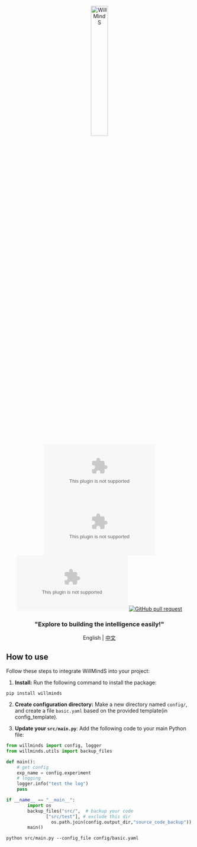 <p align="center">
  <a href="https://fairyshine.github.io/WillMindS.AI/"><img src="https://github.com/fairyshine/WillMindS.AI/blob/master/icon.png?raw=true" alt="WillMindS" style="width: 30%;"></a>
</p>

<div align="center">

[![GitHub Repo stars](https://img.shields.io/github/stars/fairyshine/WillMindS.AI?style=social)](https://github.com/fairyshine/WillMindS.AI/stargazers)
[![GitHub Code License](https://img.shields.io/github/license/fairyshine/WillMindS.AI)](LICENSE)
[![GitHub last commit](https://img.shields.io/github/last-commit/fairyshine/WillMindS.AI)](https://github.com/fairyshine/WillMindS.AI/commits/master)
[![GitHub pull request](https://img.shields.io/badge/PRs-welcome-blue)](https://github.com/fairyshine/WillMindS.AI/pulls)

</div>

<div align="center">
  <h3>"Explore to building the intelligence easily!"</h3>
</div>

<div align="center">

English | [中文](./README_CN.md)

</div>




## How to use

Follow these steps to integrate WillMindS into your project:

1. **Install:** Run the following command to install the package:

```shell
pip install willminds
```

2. **Create configuration directory:** Make a new directory named `config/`, and create a file `basic.yaml` based on the provided template(in config_template).

3. **Update your `src/main.py`**: Add the following code to your main Python file:

```Python
from willminds import config, logger
from willminds.utils import backup_files

def main():
    # get config
    exp_name = config.experiment
    # logging
    logger.info("test the log")
    pass

if __name__ == "__main__":
		import os
		backup_files("src/",  # backup your code
               ["src/test"], # exclude this dir
                 os.path.join(config.output_dir,"source_code_backup")) # backup path
		main()
```

```shell
python src/main.py --config_file config/basic.yaml
```

